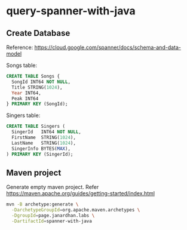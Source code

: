 # query-spanner-with-java

## Create Database

Reference: https://cloud.google.com/spanner/docs/schema-and-data-model


Songs table:

```sql
CREATE TABLE Songs {
  SongId INT64 NOT NULL,
  Title STRING(1024),
  Year INT64,
  Peak INT64
} PRIMARY KEY (SongId);
```

Singers table:

```sql
CREATE TABLE Singers (
  SingerId   INT64 NOT NULL,
  FirstName  STRING(1024),
  LastName   STRING(1024),
  SingerInfo BYTES(MAX),
) PRIMARY KEY (SingerId);
```

## Maven project

Generate empty maven project. Refer https://maven.apache.org/guides/getting-started/index.html

```sh
mvn -B archetype:generate \
  -DarchetypeGroupId=org.apache.maven.archetypes \
  -DgroupId=page.janardhan.labs \
  -DartifactId=spanner-with-java
```
